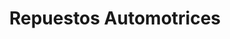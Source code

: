 ---
title: "Repuestos Automotrices"
url: /quito/repuestos-automotrices/
shop: piezas de automóviles
---